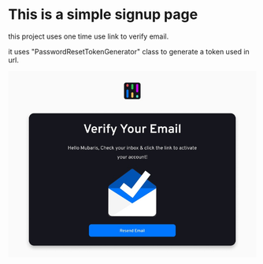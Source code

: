 # This is a simple signup page

this project uses one time use link to verify email.

it uses "PasswordResetTokenGenerator" class to generate a token
used in url.

![Image](https://github.com/Hiwa2719/email_verification/blob/master/static/images/email_verification.jpg)
